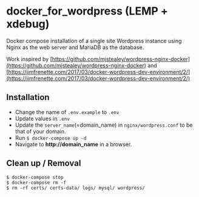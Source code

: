 # docker_for_wordpress (LEMP + xdebug)
Docker compose installation of a single site Wordpress instance using Nginx as the web server and MariaDB as the database.

Work inspired by [https://github.com/mjstealey/wordpress-nginx-docker](https://github.com/mjstealey/wordpress-nginx-docker)
and [https://jimfrenette.com/2017/03/docker-wordpress-dev-environment/2/](https://jimfrenette.com/2017/03/docker-wordpress-dev-environment/2/)

## Installation
- Change the name of `.env.example` to `.env`
- Update values in `.env`
- Update the `server_name`(=domain_name) in `nginx/wordpress.conf` to be that of your domain.
- Run `$ docker-compose up -d`
- Navigate to **http://domain_name** in a browser.

## Clean up / Removal
```
$ docker-compose stop
$ docker-compose rm -f
$ rm -rf certs/ certs-data/ logs/ mysql/ wordpress/
```